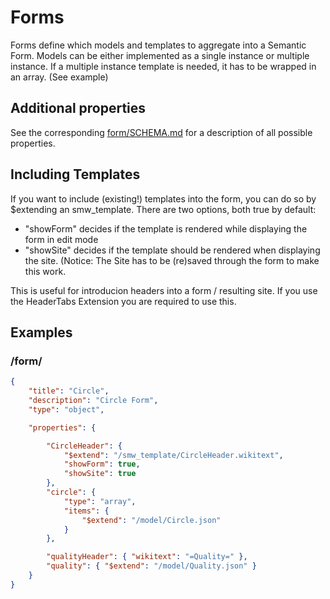 Forms
=====
Forms define which models and templates to aggregate into a Semantic Form.
Models can be either implemented as a single instance or multiple instance. If a multiple instance template is needed, it has to be wrapped in an array. (See example)

Additional properties
---------------------
See the corresponding [form/SCHEMA.md](https://github.com/Fannon/mobo/blob/master/examples/init/form/SCHEMA.md) for a description of all possible properties.


Including Templates
-------------------
If you want to include (existing!) templates into the form, you can do so by $extending an smw_template.
There are two options, both true by default:
 * "showForm" decides if the template is rendered while displaying the form in edit mode
 * "showSite" decides if the template should be rendered when displaying the site. (Notice: The Site has to be (re)saved through the form to make this work.

This is useful for introducion headers into a form / resulting site. If you use the HeaderTabs Extension you are required to use this.

Examples
--------

### /form/
```json
{
    "title": "Circle",
    "description": "Circle Form",
    "type": "object",

    "properties": {

        "CircleHeader": {
            "$extend": "/smw_template/CircleHeader.wikitext",
            "showForm": true,
            "showSite": true
        },
        "circle": {
            "type": "array",
            "items": {
                "$extend": "/model/Circle.json"
            }
        },

        "qualityHeader": { "wikitext": "=Quality=" },
        "quality": { "$extend": "/model/Quality.json" }
    }
}
```